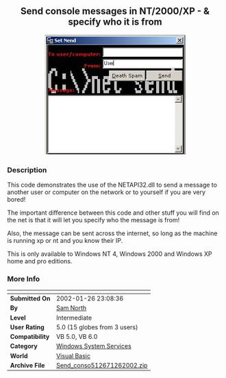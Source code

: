 ﻿<div align="center">

## Send console messages in NT/2000/XP \- & specify who it is from

<img src="PIC20021261811286863.jpg">
</div>

### Description

This code demonstrates the use of the NETAPI32.dll to send a message to another user or computer on the network or to yourself if you are very bored!

The important difference between this code and other stuff you will find on the net is that it will let you specify who the message is from!

Also, the message can be sent across the internet, so long as the machine is running xp or nt and you know their IP.

This is only available to Windows NT 4, Windows 2000 and Windows XP home and pro editions.
 
### More Info
 


<span>             |<span>
---                |---
**Submitted On**   |2002-01-26 23:08:36
**By**             |[Sam North](https://github.com/Planet-Source-Code/PSCIndex/blob/master/ByAuthor/sam-north.md)
**Level**          |Intermediate
**User Rating**    |5.0 (15 globes from 3 users)
**Compatibility**  |VB 5\.0, VB 6\.0
**Category**       |[Windows System Services](https://github.com/Planet-Source-Code/PSCIndex/blob/master/ByCategory/windows-system-services__1-35.md)
**World**          |[Visual Basic](https://github.com/Planet-Source-Code/PSCIndex/blob/master/ByWorld/visual-basic.md)
**Archive File**   |[Send\_conso512671262002\.zip](https://github.com/Planet-Source-Code/sam-north-send-console-messages-in-nt-2000-xp-specify-who-it-is-from__1-31229/archive/master.zip)








